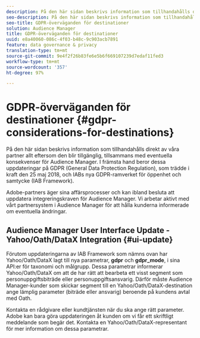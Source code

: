 ```yaml
---
description: På den här sidan beskrivs information som tillhandahålls direkt av våra partner allt eftersom den blir tillgänglig, tillsammans med eventuella konsekvenser för Audience Manager. I främsta hand beror dessa uppdateringar på GDPR (General Data Protection Regulation), som trädde i kraft den 25 maj 2018, och IABs nya GDPR-ramverket för öppenhet och samtycke (IAB Framework).
seo-description: På den här sidan beskrivs information som tillhandahålls direkt av våra partner allt eftersom den blir tillgänglig, tillsammans med eventuella konsekvenser för Audience Manager. I främsta hand beror dessa uppdateringar på GDPR (General Data Protection Regulation), som trädde i kraft den 25 maj 2018, och IABs nya GDPR-ramverket för öppenhet och samtycke (IAB Framework).
seo-title: GDPR-överväganden för destinationer
solution: Audience Manager
title: GDPR-överväganden för destinationer
uuid: e8a40060-086c-4f03-b48c-9c903acb7891
feature: data governance & privacy
translation-type: tm+mt
source-git-commit: 9e4f2f26b83fe6e5b6f669107239d7edaf11fed3
workflow-type: tm+mt
source-wordcount: '357'
ht-degree: 97%

---
```



# GDPR-överväganden för destinationer {#gdpr-considerations-for-destinations}

På den här sidan beskrivs information som tillhandahålls direkt av våra partner allt eftersom den blir tillgänglig, tillsammans med eventuella konsekvenser för Audience Manager. I främsta hand beror dessa uppdateringar på GDPR (General Data Protection Regulation), som trädde i kraft den 25 maj 2018, och IABs nya GDPR-ramverket för öppenhet och samtycke (IAB Framework).

Adobe-partners äger sina affärsprocesser och kan ibland besluta att uppdatera integreringskraven för Audience Manager. Vi arbetar aktivt med vårt partnersystem i Audience Manager för att hålla kunderna informerade om eventuella ändringar.

<!-- ## Audience Manager Partner Updates - ID Syncs {#partner-updates-id-syncs}

Some partners, as listed in the table below, have changed their integration requirements with Audience Manager to include support based on the IAB Framework, in order to comply with GDPR standards.

<table id="table_335A470D4F10434E9CF587089FB54B0C"> 
 <thead> 
  <tr> 
   <th colname="col1" class="entry"> <p>Partner Name </p> </th> 
   <th colname="col2" class="entry"> <p>Expected Impact </p> </th> 
   <th colname="col3" class="entry"> <p>Status of the change </p> </th> 
  </tr>
 </thead>
 <tbody> 
  <tr> 
   <td colname="col1"> <p>Yahoo/Oath/DataX </p> </td> 
   <td colname="col2"> <p>ID syncs for users in the European Union are dropped by the partner </p> </td> 
   <td colname="col3"> <p>Live since May 22nd 2018 </p> </td> 
  </tr> 
  <tr> 
   <td colname="col1"> <p>Trade Desk </p> </td> 
   <td colname="col2"> <p>ID syncs for users in the European Union are dropped by the partner </p> </td> 
   <td colname="col3"> <p>Not live yet </p> </td> 
  </tr> 
  <tr> 
   <td colname="col1"> <p>Rubicon </p> </td> 
   <td colname="col2"> <p>ID syncs for users in the European Union are dropped by the partner </p> </td> 
   <td colname="col3"> <p>Not live yet </p> </td> 
  </tr> 
  <tr> 
   <td colname="col1"> <p>LiveRamp </p> </td> 
   <td colname="col2"> <p>ID syncs for users in the European Union are dropped by the partner </p> </td> 
   <td colname="col3"> <p>Not live yet </p> </td> 
  </tr> 
 </tbody> 
</table> -->

## Audience Manager User Interface Update - Yahoo/Oath/DataX Integration {#ui-update}

Förutom uppdateringarna av IAB Framework som nämns ovan har Yahoo/Oath/DataX lagt till nya parametrar, **gdpr** och **gdpr_mode**, i sina API:er för taxonomi och målgrupp. Dessa parametrar informerar Yahoo/Oath/DataX om att de har rätt att bearbeta ett visst segment som personuppgiftsbiträde eller personuppgiftsansvarig. Därför måste Audience Manager-kunder som skickar segment till en Yahoo/Oath/DataX-destination ange lämplig parameter (biträde eller ansvarig) beroende på kundens avtal med Oath.

Kontakta en rådgivare eller kundtjänsten när du ska ange rätt parameter. Adobe kan bara göra uppdateringen åt kunden om vi får ett skriftligt meddelande som begär det. Kontakta en Yahoo/Oath/DataX-representant för mer information om dessa parametrar.
